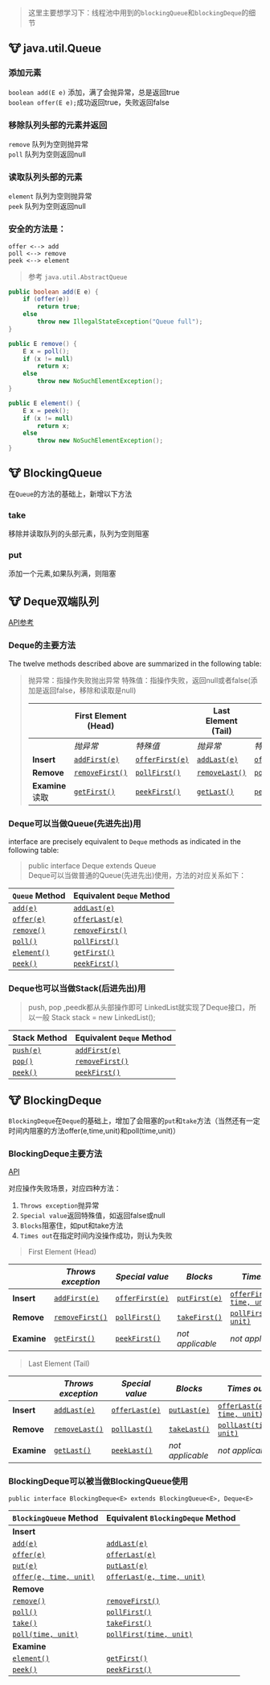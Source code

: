 
> 这里主要想学习下：线程池中用到的`blockingQueue`和`blockingDeque`的细节

## :cow: java.util.Queue

### 添加元素
`boolean add(E e)` 添加，满了会抛异常，总是返回true  
`boolean offer(E e);`成功返回true，失败返回false  

### 移除队列头部的元素并返回
`remove` 队列为空则抛异常  
`poll` 队列为空则返回null  

### 读取队列头部的元素
`element` 队列为空则抛异常  
`peek`  队列为空则返回null  

### 安全的方法是：
```
offer <--> add
poll <--> remove
peek <--> element
```

> 参考 `java.util.AbstractQueue`

```java
public boolean add(E e) {
    if (offer(e))
        return true;
    else
        throw new IllegalStateException("Queue full");
}

public E remove() {
    E x = poll();
    if (x != null)
        return x;
    else
        throw new NoSuchElementException();
}

public E element() {
    E x = peek();
    if (x != null)
        return x;
    else
        throw new NoSuchElementException();
}
```


## :cow: BlockingQueue
在`Queue`的方法的基础上，新增以下方法

### take
移除并读取队列的头部元素，队列为空则阻塞

### put 
添加一个元素,如果队列满，则阻塞



## :cow: Deque双端队列

[API参考](https://docs.oracle.com/javase/8/docs/api/java/util/Deque.html)

### Deque的主要方法

The twelve methods described above are summarized in the following table:

> 抛异常：指操作失败抛出异常
> 特殊值：指操作失败，返回null或者false(添加是返回false，移除和读取是null)
>
> |                 | **First Element (Head)**                                     |                                   |  **Last Element (Tail)**                                                                |                                                              |
> | --------------- | ------------------------------------------------------------ | ------------------------------------------------------------ | ------------------------------------------------------------ | ------------------------------------------------------------ |
> |                 | *抛异常*                                                     | *特殊值*                                                     | *抛异常*                                                     | *特殊值*                                                     |
> | **Insert**      | [`addFirst(e)`](https://docs.oracle.com/javase/8/docs/api/java/util/Deque.html#addFirst-E-) | [`offerFirst(e)`](https://docs.oracle.com/javase/8/docs/api/java/util/Deque.html#offerFirst-E-) | [`addLast(e)`](https://docs.oracle.com/javase/8/docs/api/java/util/Deque.html#addLast-E-) | [`offerLast(e)`](https://docs.oracle.com/javase/8/docs/api/java/util/Deque.html#offerLast-E-) |
> | **Remove**      | [`removeFirst()`](https://docs.oracle.com/javase/8/docs/api/java/util/Deque.html#removeFirst--) | [`pollFirst()`](https://docs.oracle.com/javase/8/docs/api/java/util/Deque.html#pollFirst--) | [`removeLast()`](https://docs.oracle.com/javase/8/docs/api/java/util/Deque.html#removeLast--) | [`pollLast()`](https://docs.oracle.com/javase/8/docs/api/java/util/Deque.html#pollLast--) |
> | **Examine**读取 | [`getFirst()`](https://docs.oracle.com/javase/8/docs/api/java/util/Deque.html#getFirst--) | [`peekFirst()`](https://docs.oracle.com/javase/8/docs/api/java/util/Deque.html#peekFirst--) | [`getLast()`](https://docs.oracle.com/javase/8/docs/api/java/util/Deque.html#getLast--) | [`peekLast()`](https://docs.oracle.com/javase/8/docs/api/java/util/Deque.html#peekLast--) |



### Deque可以当做Queue(先进先出)用

interface are precisely equivalent to `Deque` methods as indicated in the following table:


> public interface Deque<E> extends Queue<E>  
> Deque可以当做普通的Queue(先进先出)使用，方法的对应关系如下：
>     
| **`Queue` Method**                                           | **Equivalent `Deque` Method**                                |
| ------------------------------------------------------------ | ------------------------------------------------------------ |
| [`add(e)`](https://docs.oracle.com/javase/8/docs/api/java/util/Queue.html#add-E-) | [`addLast(e)`](https://docs.oracle.com/javase/8/docs/api/java/util/Deque.html#addLast-E-) |
| [`offer(e)`](https://docs.oracle.com/javase/8/docs/api/java/util/Queue.html#offer-E-) | [`offerLast(e)`](https://docs.oracle.com/javase/8/docs/api/java/util/Deque.html#offerLast-E-) |
| [`remove()`](https://docs.oracle.com/javase/8/docs/api/java/util/Queue.html#remove--) | [`removeFirst()`](https://docs.oracle.com/javase/8/docs/api/java/util/Deque.html#removeFirst--) |
| [`poll()`](https://docs.oracle.com/javase/8/docs/api/java/util/Queue.html#poll--) | [`pollFirst()`](https://docs.oracle.com/javase/8/docs/api/java/util/Deque.html#pollFirst--) |
| [`element()`](https://docs.oracle.com/javase/8/docs/api/java/util/Queue.html#element--) | [`getFirst()`](https://docs.oracle.com/javase/8/docs/api/java/util/Deque.html#getFirst--) |
| [`peek()`](https://docs.oracle.com/javase/8/docs/api/java/util/Queue.html#peek--) | [`peekFirst()`](https://docs.oracle.com/javase/8/docs/api/java/util/Deque.html#peek--) |

### Deque也可以当做Stack(后进先出)用

> push, pop ,peedk都从头部操作即可
> LinkedList就实现了Deque接口，所以一般 Stack<T> stack = new LinkedList<T>();

| **Stack Method**                                             | **Equivalent `Deque` Method**                                |
| ------------------------------------------------------------ | ------------------------------------------------------------ |
| [`push(e)`](https://docs.oracle.com/javase/8/docs/api/java/util/Deque.html#push-E-) | [`addFirst(e)`](https://docs.oracle.com/javase/8/docs/api/java/util/Deque.html#addFirst-E-) |
| [`pop()`](https://docs.oracle.com/javase/8/docs/api/java/util/Deque.html#pop--) | [`removeFirst()`](https://docs.oracle.com/javase/8/docs/api/java/util/Deque.html#removeFirst--) |
| [`peek()`](https://docs.oracle.com/javase/8/docs/api/java/util/Deque.html#peek--) | [`peekFirst()`](https://docs.oracle.com/javase/8/docs/api/java/util/Deque.html#peekFirst--) |


    

## :cow: BlockingDeque

`BlockingDeque`在`Deque`的基础上，增加了会阻塞的`put`和`take`方法（当然还有一定时间内阻塞的方法offer(e,time,unit)和poll(time,unit)）



### BlockingDeque主要方法

[API](https://docs.oracle.com/javase/8/docs/api/java/util/concurrent/BlockingDeque.html)    
    
对应操作失败场景，对应四种方法：

1. `Throws exception`抛异常
2.  `Special value`返回特殊值，如返回false或null
3.  `Blocks`阻塞住，如put和take方法
4.  `Times out`在指定时间内没操作成功，则认为失败



> First Element (Head)  
    
|                          | *Throws exception*                                           | *Special value*                                              | *Blocks*                                                     | *Times out*                                                  |
| ------------------------ | ------------------------------------------------------------ | ------------------------------------------------------------ | ------------------------------------------------------------ | ------------------------------------------------------------ |
| **Insert**               | [`addFirst(e)`](https://docs.oracle.com/javase/8/docs/api/java/util/concurrent/BlockingDeque.html#addFirst-E-) | [`offerFirst(e)`](https://docs.oracle.com/javase/8/docs/api/java/util/concurrent/BlockingDeque.html#offerFirst-E-) | [`putFirst(e)`](https://docs.oracle.com/javase/8/docs/api/java/util/concurrent/BlockingDeque.html#putFirst-E-) | [`offerFirst(e, time, unit)`](https://docs.oracle.com/javase/8/docs/api/java/util/concurrent/BlockingDeque.html#offerFirst-E-long-java.util.concurrent.TimeUnit-) |
| **Remove**               | [`removeFirst()`](https://docs.oracle.com/javase/8/docs/api/java/util/Deque.html#removeFirst--) | [`pollFirst()`](https://docs.oracle.com/javase/8/docs/api/java/util/concurrent/BlockingDeque.html#pollFirst-long-java.util.concurrent.TimeUnit-) | [`takeFirst()`](https://docs.oracle.com/javase/8/docs/api/java/util/concurrent/BlockingDeque.html#takeFirst--) | [`pollFirst(time, unit)`](https://docs.oracle.com/javase/8/docs/api/java/util/concurrent/BlockingDeque.html#pollFirst-long-java.util.concurrent.TimeUnit-) |
| **Examine**              | [`getFirst()`](https://docs.oracle.com/javase/8/docs/api/java/util/Deque.html#getFirst--) | [`peekFirst()`](https://docs.oracle.com/javase/8/docs/api/java/util/Deque.html#peekFirst--) | *not applicable*                                             | *not applicable*                                             |

>  Last Element (Tail)
    
|                          | *Throws exception*                                           | *Special value*                                              | *Blocks*                                                     | *Times out*                                                  |
| ------------------------ | ------------------------------------------------------------ | ------------------------------------------------------------ | ------------------------------------------------------------ | ------------------------------------------------------------ |
| **Insert**               | [`addLast(e)`](https://docs.oracle.com/javase/8/docs/api/java/util/concurrent/BlockingDeque.html#addLast-E-) | [`offerLast(e)`](https://docs.oracle.com/javase/8/docs/api/java/util/concurrent/BlockingDeque.html#offerLast-E-) | [`putLast(e)`](https://docs.oracle.com/javase/8/docs/api/java/util/concurrent/BlockingDeque.html#putLast-E-) | [`offerLast(e, time, unit)`](https://docs.oracle.com/javase/8/docs/api/java/util/concurrent/BlockingDeque.html#offerLast-E-long-java.util.concurrent.TimeUnit-) |
| **Remove**               | [`removeLast()`](https://docs.oracle.com/javase/8/docs/api/java/util/Deque.html#removeLast--) | [`pollLast()`](https://docs.oracle.com/javase/8/docs/api/java/util/Deque.html#pollLast--) | [`takeLast()`](https://docs.oracle.com/javase/8/docs/api/java/util/concurrent/BlockingDeque.html#takeLast--) | [`pollLast(time, unit)`](https://docs.oracle.com/javase/8/docs/api/java/util/concurrent/BlockingDeque.html#pollLast-long-java.util.concurrent.TimeUnit-) |
| **Examine**              | [`getLast()`](https://docs.oracle.com/javase/8/docs/api/java/util/Deque.html#getLast--) | [`peekLast()`](https://docs.oracle.com/javase/8/docs/api/java/util/Deque.html#peekLast--) | *not applicable*                                             | *not applicable*                                             |



### BlockingDeque可以被当做BlockingQueue使用

`public interface BlockingDeque<E> extends BlockingQueue<E>, Deque<E>`


| **`BlockingQueue` Method**                                   | **Equivalent `BlockingDeque` Method**                        |
| ------------------------------------------------------------ | ------------------------------------------------------------ |
| **Insert**                                                   |                                                              |
| [`add(e)`](https://docs.oracle.com/javase/8/docs/api/java/util/concurrent/BlockingDeque.html#add-E-) | [`addLast(e)`](https://docs.oracle.com/javase/8/docs/api/java/util/concurrent/BlockingDeque.html#addLast-E-) |
| [`offer(e)`](https://docs.oracle.com/javase/8/docs/api/java/util/concurrent/BlockingDeque.html#offer-E-) | [`offerLast(e)`](https://docs.oracle.com/javase/8/docs/api/java/util/concurrent/BlockingDeque.html#offerLast-E-) |
| [`put(e)`](https://docs.oracle.com/javase/8/docs/api/java/util/concurrent/BlockingDeque.html#put-E-) | [`putLast(e)`](https://docs.oracle.com/javase/8/docs/api/java/util/concurrent/BlockingDeque.html#putLast-E-) |
| [`offer(e, time, unit)`](https://docs.oracle.com/javase/8/docs/api/java/util/concurrent/BlockingDeque.html#offer-E-long-java.util.concurrent.TimeUnit-) | [`offerLast(e, time, unit)`](https://docs.oracle.com/javase/8/docs/api/java/util/concurrent/BlockingDeque.html#offerLast-E-long-java.util.concurrent.TimeUnit-) |
| **Remove**                                                   |                                                              |
| [`remove()`](https://docs.oracle.com/javase/8/docs/api/java/util/concurrent/BlockingDeque.html#remove--) | [`removeFirst()`](https://docs.oracle.com/javase/8/docs/api/java/util/Deque.html#removeFirst--) |
| [`poll()`](https://docs.oracle.com/javase/8/docs/api/java/util/concurrent/BlockingDeque.html#poll--) | [`pollFirst()`](https://docs.oracle.com/javase/8/docs/api/java/util/Deque.html#pollFirst--) |
| [`take()`](https://docs.oracle.com/javase/8/docs/api/java/util/concurrent/BlockingDeque.html#take--) | [`takeFirst()`](https://docs.oracle.com/javase/8/docs/api/java/util/concurrent/BlockingDeque.html#takeFirst--) |
| [`poll(time, unit)`](https://docs.oracle.com/javase/8/docs/api/java/util/concurrent/BlockingDeque.html#poll-long-java.util.concurrent.TimeUnit-) | [`pollFirst(time, unit)`](https://docs.oracle.com/javase/8/docs/api/java/util/concurrent/BlockingDeque.html#pollFirst-long-java.util.concurrent.TimeUnit-) |
| **Examine**                                                  |                                                              |
| [`element()`](https://docs.oracle.com/javase/8/docs/api/java/util/concurrent/BlockingDeque.html#element--) | [`getFirst()`](https://docs.oracle.com/javase/8/docs/api/java/util/Deque.html#getFirst--) |
| [`peek()`](https://docs.oracle.com/javase/8/docs/api/java/util/concurrent/BlockingDeque.html#peek--) | [`peekFirst()`](https://docs.oracle.com/javase/8/docs/api/java/util/Deque.html#peekFirst--) |


